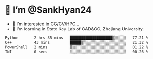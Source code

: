 # 👋 I’m @SankHyan24

- 👀 I’m interested in CG/CV/HPC...
- 🌱 I’m learning in State Key Lab of CAD&CG, Zhejiang University.

<!---
SankHyan24/SankHyan24 is a ✨ special ✨ repository because its `README.md` (this file) appears on your GitHub profile.
You can click the Preview link to take a look at your changes.
--->
<!--START_SECTION:waka-->

```txt
Python       2 hrs 35 mins   ███████████████████▒░░░░░   77.21 %
C++          43 mins         █████▒░░░░░░░░░░░░░░░░░░░   21.32 %
PowerShell   2 mins          ▒░░░░░░░░░░░░░░░░░░░░░░░░   01.22 %
INI          0 secs          ░░░░░░░░░░░░░░░░░░░░░░░░░   00.26 %
```

<!--END_SECTION:waka-->
